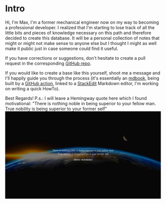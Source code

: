 # Intro

Hi, I'm Max,
I'm a former mechanical engineer now on my way to becoming a professional developer. I realized that I'm starting to lose track of all the little bits and pieces of knowledge necessary on this path and therefore decided to create this database. It will be a personal collection of notes that might or might not make sense to anyone else but I thought I might as well make it public just in case someone could find it useful.

If you have corrections or suggestions, don't hesitate to create a pull request in the corresponding [GitHub repo](https://github.com/3ng7n33r/KnowledgeBase). 

If you would like to create a base like this yourself, shoot me a message and I'll happily guide you through the process (it's essentially an [mdbook](https://rust-lang.github.io/mdBook/format/summary.html), being built by a [GitHub action](https://github.com/peaceiris/actions-gh-pages#getting-started), linked to a [StackEdit](https://stackedit.io/) Markdown editor, I'm working on writing a quick HowTo).

Best Regards!
P.s.: I will leave a Hemingway quote here which I found motivational:
"There is nothing noble in being superior to your fellow man. True nobility is being superior to your former self"
![Hemingway quote background](https://raw.githubusercontent.com/3ng7n33r/KnowledgeBase/master/src/static/20201120_Hemingway_quote_bk.png)

 
<!--stackedit_data:
eyJoaXN0b3J5IjpbMTI4MTg0MTY5Miw2NzY0MTYwNjgsODE0Mj
MwMDU1XX0=
-->